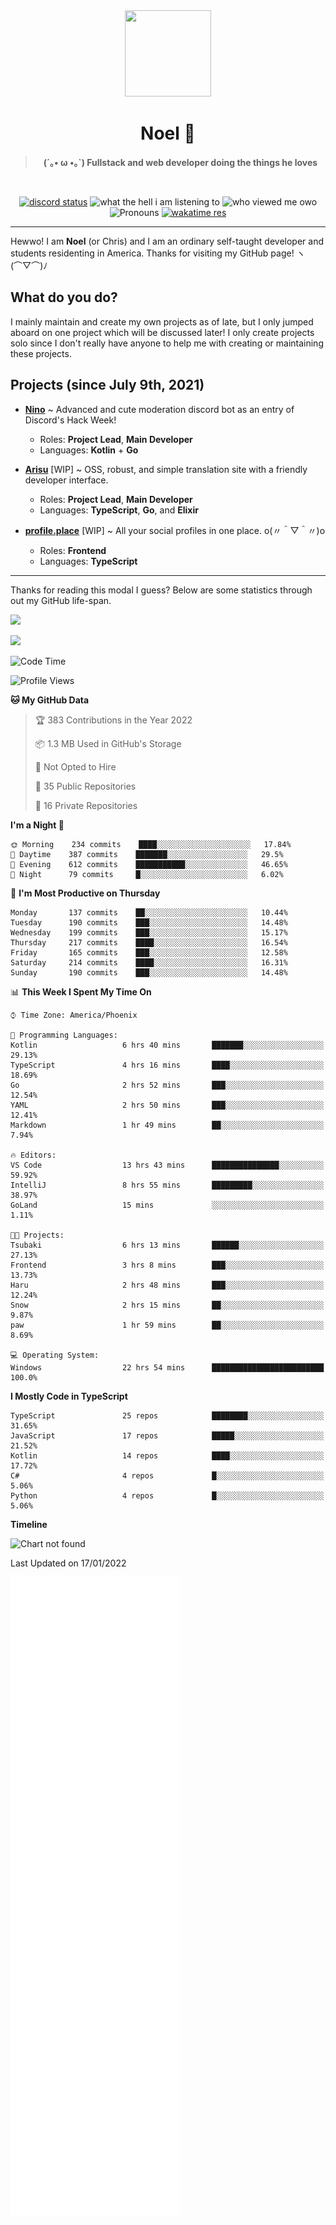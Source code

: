 <div align='center'>
  <div align='center'>
    <img
      src='https://cdn.floofy.dev/art/icons/icon_cinnamonserval.png'
      width='138'
      height='138'
    />
  </div>
  <h1>Noel 🐾</h1>
  <blockquote><strong>(´｡• ω •｡`) Fullstack and web developer doing the things he loves</strong></blockquote>

  <br />

  <a href='https://discord.com/users/280158289667555328' target='_blank'><img alt="discord status" src="https://dev.discordprofiles.me/badge/status/280158289667555328" /></a>
  <img alt="what the hell i am listening to" src="https://dev.discordprofiles.me/badge/spotify/280158289667555328" />
  <img alt="who viewed me owo" src="https://komarev.com/ghpvc/?username=auguwu" />
  <img alt='Pronouns' src='https://img.shields.io/endpoint?url=https://pronoundb.org/shields/6004d014406af11e4593a013' />
  <a href="https://wakatime.com/@auguwu" target='_blank'>
    <img alt='wakatime res' src='https://wakatime.com/badge/user/89736485-42ec-4c0f-a2f3-481db74514dc.svg' />
  </a>
</div>

<hr />

Hewwo! I am **Noel** (or Chris) and I am an ordinary self-taught developer and students residenting in America. Thanks for visiting my GitHub page! ヽ(⌒▽⌒)ﾉ

## What do you do?
I mainly maintain and create my own projects as of late, but I only jumped aboard on one project which will be discussed later! I only create projects
solo since I don't really have anyone to help me with creating or maintaining these projects.

## Projects (since July 9th, 2021)
- [**Nino**](https://nino.sh) ~ Advanced and cute moderation discord bot as an entry of Discord's Hack Week!
  - Roles: **Project Lead**, **Main Developer**
  - Languages: **Kotlin** + **Go**

- [**Arisu**](https://arisu.land) [WIP] ~ OSS, robust, and simple translation site with a friendly developer interface.
  - Roles: **Project Lead**, **Main Developer**
  - Languages: **TypeScript**, **Go**, and **Elixir**

- [**profile.place**](https://profile.place) [WIP] ~ All your social profiles in one place. o(〃＾▽＾〃)o
  - Roles: **Frontend**
  - Languages: **TypeScript**

---

Thanks for reading this modal I guess? Below are some statistics through out my GitHub life-span.

![](https://github-readme-stats.vercel.app/api?username=auguwu&count_private=true&show_icons=true&theme=gruvbox)

![](https://github-readme-stats.vercel.app/api/top-langs/?username=auguwu&layout=compact&theme=gruvbox)

<!--START_SECTION:waka-->
![Code Time](http://img.shields.io/badge/Code%20Time-2%2C641%20hrs%2028%20mins-blue)

![Profile Views](http://img.shields.io/badge/Profile%20Views-2-blue)

**🐱 My GitHub Data** 

> 🏆 383 Contributions in the Year 2022
 > 
> 📦 1.3 MB Used in GitHub's Storage 
 > 
> 🚫 Not Opted to Hire
 > 
> 📜 35 Public Repositories 
 > 
> 🔑 16 Private Repositories  
 > 
**I'm a Night 🦉** 

```text
🌞 Morning    234 commits    ████░░░░░░░░░░░░░░░░░░░░░   17.84% 
🌆 Daytime    387 commits    ███████░░░░░░░░░░░░░░░░░░   29.5% 
🌃 Evening    612 commits    ███████████░░░░░░░░░░░░░░   46.65% 
🌙 Night      79 commits     █░░░░░░░░░░░░░░░░░░░░░░░░   6.02%

```
📅 **I'm Most Productive on Thursday** 

```text
Monday       137 commits    ██░░░░░░░░░░░░░░░░░░░░░░░   10.44% 
Tuesday      190 commits    ███░░░░░░░░░░░░░░░░░░░░░░   14.48% 
Wednesday    199 commits    ███░░░░░░░░░░░░░░░░░░░░░░   15.17% 
Thursday     217 commits    ████░░░░░░░░░░░░░░░░░░░░░   16.54% 
Friday       165 commits    ███░░░░░░░░░░░░░░░░░░░░░░   12.58% 
Saturday     214 commits    ████░░░░░░░░░░░░░░░░░░░░░   16.31% 
Sunday       190 commits    ███░░░░░░░░░░░░░░░░░░░░░░   14.48%

```


📊 **This Week I Spent My Time On** 

```text
⌚︎ Time Zone: America/Phoenix

💬 Programming Languages: 
Kotlin                   6 hrs 40 mins       ███████░░░░░░░░░░░░░░░░░░   29.13% 
TypeScript               4 hrs 16 mins       ████░░░░░░░░░░░░░░░░░░░░░   18.69% 
Go                       2 hrs 52 mins       ███░░░░░░░░░░░░░░░░░░░░░░   12.54% 
YAML                     2 hrs 50 mins       ███░░░░░░░░░░░░░░░░░░░░░░   12.41% 
Markdown                 1 hr 49 mins        ██░░░░░░░░░░░░░░░░░░░░░░░   7.94%

🔥 Editors: 
VS Code                  13 hrs 43 mins      ███████████████░░░░░░░░░░   59.92% 
IntelliJ                 8 hrs 55 mins       █████████░░░░░░░░░░░░░░░░   38.97% 
GoLand                   15 mins             ░░░░░░░░░░░░░░░░░░░░░░░░░   1.11%

🐱‍💻 Projects: 
Tsubaki                  6 hrs 13 mins       ██████░░░░░░░░░░░░░░░░░░░   27.13% 
Frontend                 3 hrs 8 mins        ███░░░░░░░░░░░░░░░░░░░░░░   13.73% 
Haru                     2 hrs 48 mins       ███░░░░░░░░░░░░░░░░░░░░░░   12.24% 
Snow                     2 hrs 15 mins       ██░░░░░░░░░░░░░░░░░░░░░░░   9.87% 
paw                      1 hr 59 mins        ██░░░░░░░░░░░░░░░░░░░░░░░   8.69%

💻 Operating System: 
Windows                  22 hrs 54 mins      █████████████████████████   100.0%

```

**I Mostly Code in TypeScript** 

```text
TypeScript               25 repos            ████████░░░░░░░░░░░░░░░░░   31.65% 
JavaScript               17 repos            █████░░░░░░░░░░░░░░░░░░░░   21.52% 
Kotlin                   14 repos            ████░░░░░░░░░░░░░░░░░░░░░   17.72% 
C#                       4 repos             █░░░░░░░░░░░░░░░░░░░░░░░░   5.06% 
Python                   4 repos             █░░░░░░░░░░░░░░░░░░░░░░░░   5.06%

```


**Timeline**

![Chart not found](https://raw.githubusercontent.com/auguwu/auguwu/master/charts/bar_graph.png) 


 Last Updated on 17/01/2022
<!--END_SECTION:waka-->

![](./github-metrics.svg)
